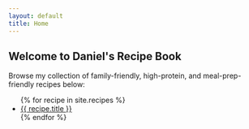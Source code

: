```yaml
---
layout: default
title: Home
---
```


## Welcome to Daniel's Recipe Book

Browse my collection of family-friendly, high-protein, and meal-prep-friendly recipes below:

<ul>
  {% for recipe in site.recipes %}
    <li><a href="{{ recipe.url }}">{{ recipe.title }}</a></li>
  {% endfor %}
</ul>  
